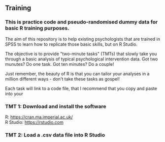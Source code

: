 ## Training  

### This is practice code and pseudo-randomised dummy data for basic R training purposes. 

The aim of this repository is to help existing psychologists that are trained in SPSS to learn how to replicate those basic skills, but on R Studio.  

The objective is to provide "two-minute tasks" (TMTs) that slowly take you through a basic analysis of typical psychological intervention data. 
Got two munutes? Do one task. Got ten minutes? Do a couple! 

Just remember, the beauty of R is that you can tailor your analyses in a million different ways - don't take these tasks as gospel!

Each task will link to a code file, that I recommend that you copy and paste into your 

### TMT 1: Download and install the software  
R: https://cran.ma.imperial.ac.uk/  
R Studio: https://rstudio.com  

### TMT 2: Load a .csv data file into R Studio  

